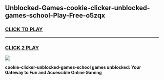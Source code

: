 
## Unblocked-Games-cookie-clicker-unblocked-games-school-Play-Free-o5zqx
<h3>
<a href="https://premium76.site?title=cookie-clicker-unblocked-games-school&ref=09A">CLICK TO PLAY</a></h3>
<hr>

<h3>
<a href="https://premium76.site?title=cookie-clicker-unblocked-games-school&ref=09A">CLICK 2 PLAY</a>
  
</h3>

<a href="https://premium76.site?title=cookie-clicker-unblocked-games-school&ref=09A"><img src="https://clearcache.store/games.png"></a>


**cookie-clicker-unblocked-games-school games unblocked: Your Gateway to Fun and Accessible Online Gaming**
